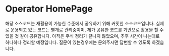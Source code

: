 # Operator HomePage

해당 소스코드는 재활용이 가능한 수준에서 공유하기 위해 커밋한 소스코드입니다. 실제로 운용되고 있는 코드는 별개로 관리중이며, 제가 공유한 코드를 기반으로 활용을 할 수 있을 것 같아 공유합니다.
아직은 주석 정리가 끝나지 않았으며, 추후 시간이 나는대로 하나하나 정리할 예정입니다. 질문이 있는경우에는 문의주시면 답변할 수 있도록 하겠습니다.
